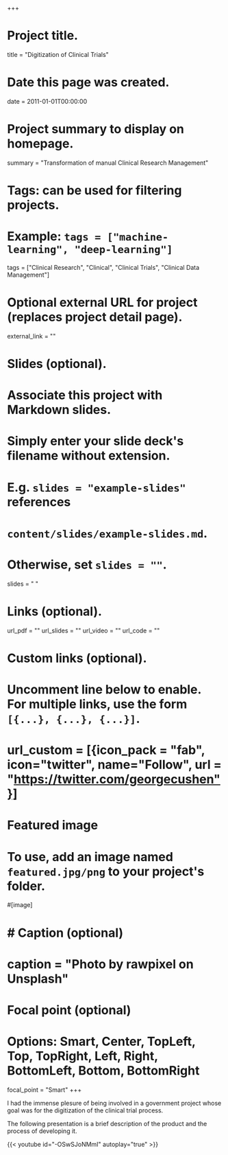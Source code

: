 +++
# Project title.
title = "Digitization of Clinical Trials"

# Date this page was created.
date = 2011-01-01T00:00:00

# Project summary to display on homepage.
summary = "Transformation of manual Clinical Research Management"

# Tags: can be used for filtering projects.
# Example: `tags = ["machine-learning", "deep-learning"]`
tags = ["Clinical Research", "Clinical", "Clinical Trials", "Clinical Data Management"]

# Optional external URL for project (replaces project detail page).
external_link = ""

# Slides (optional).
#   Associate this project with Markdown slides.
#   Simply enter your slide deck's filename without extension.
#   E.g. `slides = "example-slides"` references 
#   `content/slides/example-slides.md`.
#   Otherwise, set `slides = ""`.
slides = " "

# Links (optional).
url_pdf = ""
url_slides = ""
url_video = ""
url_code = ""

# Custom links (optional).
#   Uncomment line below to enable. For multiple links, use the form `[{...}, {...}, {...}]`.
# url_custom = [{icon_pack = "fab", icon="twitter", name="Follow", url = "https://twitter.com/georgecushen"}]

# Featured image
# To use, add an image named `featured.jpg/png` to your project's folder. 
#[image]
#  # Caption (optional)
#  caption = "Photo by rawpixel on Unsplash"
  
  # Focal point (optional)
  # Options: Smart, Center, TopLeft, Top, TopRight, Left, Right, BottomLeft, Bottom, BottomRight
  focal_point = "Smart"
+++

I had the immense plesure of being involved in a government project whose goal was for the digitization of the clinical trial process. 

The following presentation is a brief description of the product and the process of developing it.

{{< youtube id="-OSwSJoNMmI" autoplay="true" >}}






